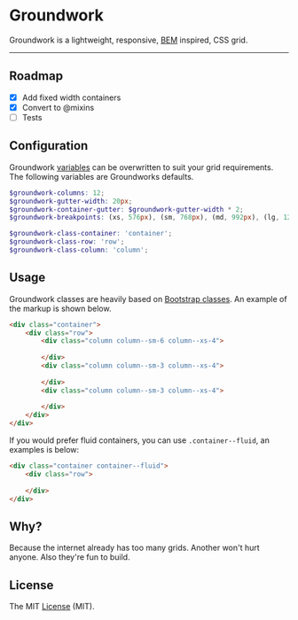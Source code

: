 # Groundwork

Groundwork is a lightweight, responsive, [BEM](http://getbem.com/) inspired, CSS grid.

* * *

## Roadmap

- [x] Add fixed width containers
- [x] Convert to @mixins
- [ ] Tests

## Configuration

Groundwork [variables](sass/_variables.scss) can be overwritten to suit your grid requirements. The following variables are Groundworks defaults.

````scss
$groundwork-columns: 12;
$groundwork-gutter-width: 20px;
$groundwork-container-gutter: $groundwork-gutter-width * 2;
$groundwork-breakpoints: (xs, 576px), (sm, 768px), (md, 992px), (lg, 1200px);

$groundwork-class-container: 'container';
$groundwork-class-row: 'row';
$groundwork-class-column: 'column';
````

## Usage

Groundwork classes are heavily based on [Bootstrap classes](https://getbootstrap.com/css/#grid). An example of the markup is shown below.

````html
<div class="container">
    <div class="row">
        <div class="column column--sm-6 column--xs-4">
            
        </div>
        <div class="column column--sm-3 column--xs-4">
            
        </div>
        <div class="column column--sm-3 column--xs-4">
            
        </div>
    </div>
</div>
````

If you would prefer fluid containers, you can use `.container--fluid`, an examples is below:

````html
<div class="container container--fluid">
    <div class="row">
        
    </div>
</div>
````

## Why?

Because the internet already has too many grids. Another won't hurt anyone. Also they're fun to build.

## License

The MIT [License](LICENSE.md) (MIT).